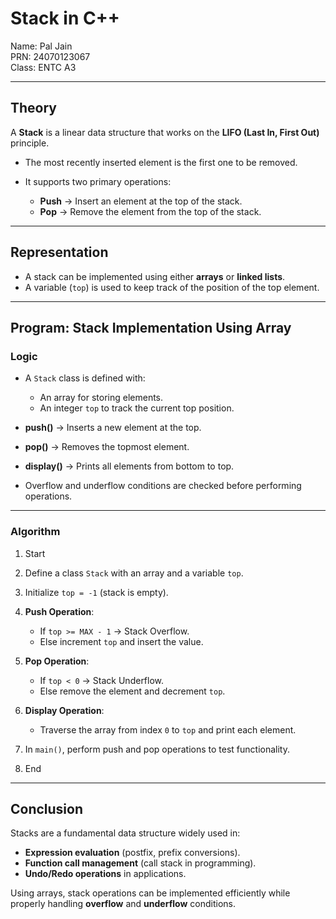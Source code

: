 # Stack in C++

Name: Pal Jain   
PRN: 24070123067  
Class: ENTC A3 

---

## Theory

A **Stack** is a linear data structure that works on the **LIFO (Last In, First Out)** principle.

* The most recently inserted element is the first one to be removed.
* It supports two primary operations:

  * **Push** → Insert an element at the top of the stack.
  * **Pop** → Remove the element from the top of the stack.

---

## Representation

* A stack can be implemented using either **arrays** or **linked lists**.
* A variable (`top`) is used to keep track of the position of the top element.

---

## Program: Stack Implementation Using Array

### Logic

* A `Stack` class is defined with:

  * An array for storing elements.
  * An integer `top` to track the current top position.
* **push()** → Inserts a new element at the top.
* **pop()** → Removes the topmost element.
* **display()** → Prints all elements from bottom to top.
* Overflow and underflow conditions are checked before performing operations.

---

### Algorithm

1. Start
2. Define a class `Stack` with an array and a variable `top`.
3. Initialize `top = -1` (stack is empty).
4. **Push Operation**:

   * If `top >= MAX - 1` → Stack Overflow.
   * Else increment `top` and insert the value.
5. **Pop Operation**:

   * If `top < 0` → Stack Underflow.
   * Else remove the element and decrement `top`.
6. **Display Operation**:

   * Traverse the array from index `0` to `top` and print each element.
7. In `main()`, perform push and pop operations to test functionality.
8. End

---

## Conclusion

Stacks are a fundamental data structure widely used in:

* **Expression evaluation** (postfix, prefix conversions).
* **Function call management** (call stack in programming).
* **Undo/Redo operations** in applications.

Using arrays, stack operations can be implemented efficiently while properly handling **overflow** and **underflow** conditions.

